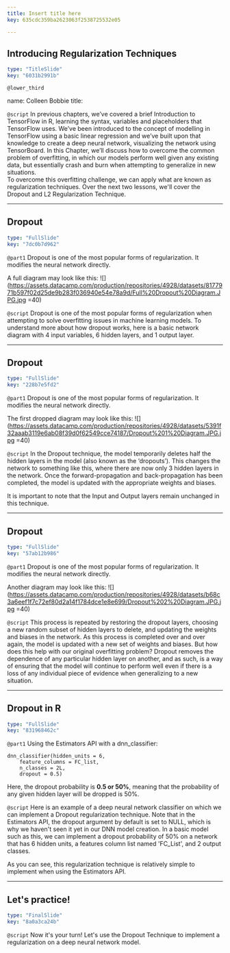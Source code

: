 ```yaml
---
title: Insert title here
key: 635cdc359ba2623063f2538725532e05

---
```

## Introducing Regularization Techniques

```yaml
type: "TitleSlide"
key: "6031b2991b"
```

`@lower_third`

name: Colleen Bobbie
title: 


`@script`
In previous chapters, we’ve covered a brief Introduction to TensorFlow in R, learning the syntax, variables and placeholders that TensorFlow uses. We’ve been introduced to the concept of modelling in TensorFlow using a basic linear regression and we’ve built upon that knowledge to create a deep neural network, visualizing the network using TensorBoard. In this Chapter, we’ll discuss how to overcome the common problem of overfitting, in which our models perform well given any existing data, but essentially crash and burn when attempting to generalize in new situations.  
To overcome this overfitting challenge, we can apply what are known as regularization techniques. Over the next two lessons, we'll cover the Dropout and L2 Regularization Technique.


---
## Dropout

```yaml
type: "FullSlide"
key: "7dc0b7d962"
```

`@part1`
Dropout is one of the most popular forms of regularization. It modifies the neural network directly.

A full diagram may look like this:
![](https://assets.datacamp.com/production/repositories/4928/datasets/8177971b597f02d25de9b283f036940e54e78a9d/Full%20Dropout%20Diagram.JPG.jpg =40)


`@script`
Dropout is one of the most popular forms of regularization when attempting to solve overfitting issues in machine learning models. To understand more about how dropout works, here is a basic network diagram with 4 input variables, 6 hidden layers, and 1 output layer.


---
## Dropout

```yaml
type: "FullSlide"
key: "228b7e5fd2"
```

`@part1`
Dropout is one of the most popular forms of regularization. It modifies the neural network directly.


The first dropped diagram may look like this:
![](https://assets.datacamp.com/production/repositories/4928/datasets/5391f32aaab3119e6ab08f39d0f62549cce74187/Dropout%201%20Diagram.JPG.jpg =40)


`@script`
In the Dropout technique, the model temporarily deletes half the hidden layers in the model (also known as the ‘dropouts’). This changes the network to something like this, where there are now only 3 hidden layers in the network.
Once the forward-propagation and back-propagation has been completed, the model is updated with the appropriate weights and biases. 

It is important to note that the Input and Output layers remain unchanged in this technique.


---
## Dropout

```yaml
type: "FullSlide"
key: "57ab12b986"
```

`@part1`
Dropout is one of the most popular forms of regularization. It modifies the neural network directly.

Another diagram may look like this:
![](https://assets.datacamp.com/production/repositories/4928/datasets/b68c3a6eef1f7c72ef80d2a14f1784dce1e8e699/Dropout%202%20Diagram.JPG.jpg =40)


`@script`
This process is repeated by restoring the dropout layers, choosing a new random subset of hidden layers to delete, and updating the weights and biases in the network.  As this process is completed over and over again, the model is updated with a new set of weights and biases. 
But how does this help with our original overfitting problem? Dropout removes the dependence of any particular hidden layer on another, and as such, is a way of ensuring that the model will continue to perform well even if there is a loss of any individual piece of evidence when generalizing to a new situation.


---
## Dropout in R

```yaml
type: "FullSlide"
key: "831968462c"
```

`@part1`
Using the Estimators API with a dnn_classifier:

```
dnn_classifier(hidden_units = 6, 
	feature_columns = FC_list,
	n_classes = 2L, 
    dropout = 0.5)
```

Here, the dropout probability is **0.5 or 50%**, meaning that the probability of any given hidden layer will be dropped is 50%.


`@script`
Here is an example of a deep neural network classifier on which we can implement a Dropout regularization technique. Note that in the Estimators API, the dropout argument by default is set to NULL, which is why we haven't seen it yet in our DNN model creation. In a basic model such as this, we can implement a dropout probability of 50% on a network that has 6 hidden units, a features column list named 'FC_List', and 2 output classes.

As you can see, this regularization technique is relatively simple to implement when using the Estimators API.


---
## Let's practice!

```yaml
type: "FinalSlide"
key: "8a0a3ca24b"
```

`@script`
Now it's your turn! Let's use the Dropout Technique to implement a regularization on a deep neural network model.

